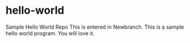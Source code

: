 # hello-world
Sample Hello World Repo
This is entered in Newbranch.
This is a sample hello world program. You will love it.
